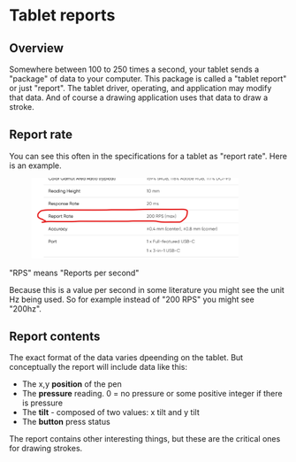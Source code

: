 # Tablet reports

## Overview

Somewhere between 100 to 250 times a second, your tablet sends a "package" of data to your computer. This package is called a "tablet report" or just "report". The tablet driver, operating, and application may modify that data. And of course a drawing application uses that data to draw a stroke.

## Report rate

You can see this often in the specifications for a tablet as "report rate". Here is an example.

<figure><img src="../../.gitbook/assets/image (1) (1) (1) (1) (1) (1) (1) (1) (1) (1) (1) (1) (1) (1) (1) (1) (1) (1) (1).png" alt="" width="375"><figcaption></figcaption></figure>

"RPS" means "Reports per second"

Because this is a value per second in some literature you might see the unit Hz being used. So for example instead of "200 RPS" you might see "200hz".

## Report contents

The exact format of the data varies dpeending on the tablet. But conceptually the report will include data like this:

* The x,y **position** of the pen
* The **pressure** reading. 0 = no pressure or some positive integer if there is pressure
* The **tilt** - composed of two values: x tilt and y tilt
* The **button** press status

The report contains other interesting things, but these are the critical ones for drawing strokes.

